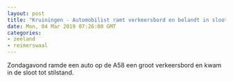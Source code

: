 ```yaml
---
layout: post
title: "Kruiningen - Automobilist ramt verkeersbord en belandt in sloot"
date: Mon, 04 Mar 2019 07:26:00 GMT
categories: 
- zeeland 
- reimerswaal 
---
```


Zondagavond ramde een auto op de A58 een groot verkeersbord en kwam in de sloot tot stilstand.
